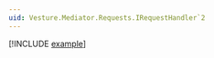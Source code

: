 ```yaml
---
uid: Vesture.Mediator.Requests.IRequestHandler`2
---
```


[!INCLUDE [example](../Fragments/handler-devx-tip.md)]
